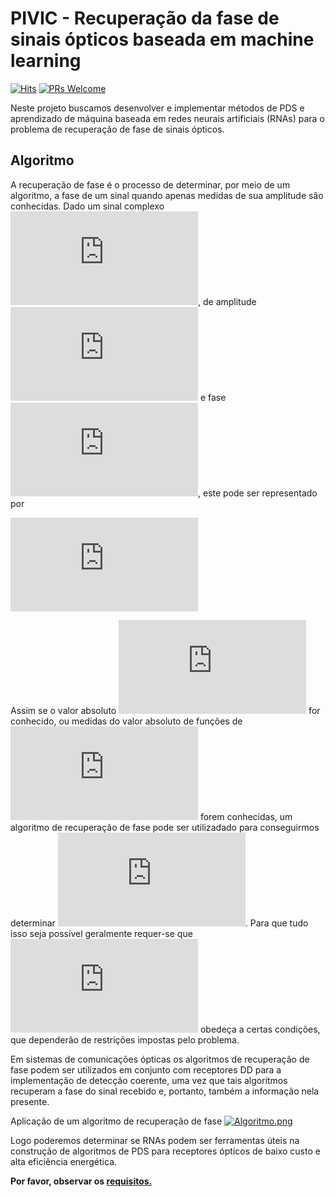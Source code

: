 # PIVIC - Recuperação da fase de sinais ópticos  baseada em machine learning
[![Hits](https://hits.seeyoufarm.com/api/count/incr/badge.svg?url=https%3A%2F%2Fen.wikipedia.org%2Fwiki%2FPhase_retrieval&count_bg=%233B72CE&title_bg=%23000000&icon=wikipedia.svg&icon_color=%23FFFFFF&title=More+information&edge_flat=false)](https://hits.seeyoufarm.com) [![PRs Welcome](https://img.shields.io/badge/PRs-Welcome-brightgreen.svg?style=flat-square)](http://makeapullrequest.com)

Neste projeto buscamos desenvolver e implementar métodos de PDS e aprendizado de máquina baseada em redes neurais artificiais (RNAs) para o problema de recuperação de fase de sinais ópticos.

## Algoritmo
A recuperação de fase é o processo de determinar, por meio de um algoritmo, a fase de um sinal quando apenas medidas de sua amplitude são conhecidas.  Dado um  sinal complexo ![equation](https://latex.codecogs.com/gif.latex?E%28t%29), de amplitude ![equation](https://latex.codecogs.com/gif.latex?%7CE%28t%29%7C) e fase ![equation](https://latex.codecogs.com/gif.latex?%5Cphi%28t%29), este pode ser representado por

![equation](https://latex.codecogs.com/gif.latex?E%28t%29%3D%7CE%28t%29%7Ce%5E%7B%5Cphi%28t%29%7D)

Assim se o valor absoluto ![equation](https://latex.codecogs.com/gif.latex?%7CE%28t%29%7C) for conhecido, ou medidas do valor absoluto de funções de ![equation](https://latex.codecogs.com/gif.latex?E%28t%29) forem conhecidas, um algoritmo de recuperação de fase pode ser utilizadado para conseguirmos determinar ![equation](https://latex.codecogs.com/gif.latex?%5Cphi%28t%29). Para que tudo isso seja possível geralmente requer-se que ![equation](https://latex.codecogs.com/gif.latex?E%28t%29) obedeça a certas condições, que dependerão de restrições impostas pelo problema.

Em sistemas de comunicações ópticas os algoritmos de recuperação de fase podem ser utilizados em conjunto com receptores DD para a implementação de detecção coerente, uma vez que tais algoritmos recuperam a fase do sinal recebido e, portanto, também a informação nela presente.

Aplicação de um algoritmo de recuperação de fase
[![Algoritmo.png](https://i.postimg.cc/KckBm9HS/Algoritmo.png)](https://postimg.cc/XXWp8gWQ)

Logo poderemos determinar se RNAs podem ser ferramentas úteis na construção de algoritmos de PDS para receptores ópticos de baixo custo e alta eficiência energética.

**Por favor, observar os [requisitos.](https://github.com/silasabs/PIVIC-Comunicacoes-Opticas/blob/main/requisitos.txt)**

